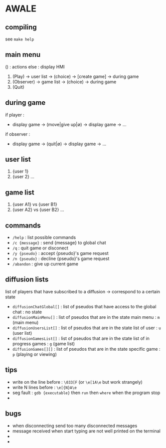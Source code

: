 
# AWALE

## compiling

see `make help`

## main menu

() : actions
else : display HMI

1. (Play) -> user list -> (choice) -> [create game] -> during game
2. (Observer) -> game list -> (choice) -> during game
0. (Quit)

## during game

if player :
- display game -> (move|give up|∅) -> display game -> ...

if observer :
- display game -> (quit|∅) -> display game -> ...

## user list

1. {user 1}
2. {user 2}
...

## game list

1. {user A1} vs {user B1}
2. {user A2} vs {user B2}
...

## commands

- `/help` : list possible commands
- `/c {message}` : send {message} to global chat
- `/q` : quit game or disconect
- `/y {pseudo}` : accept {pseudo}'s game request
- `/n {pseudo}` : decline {pseudo}'s game request
- `/abandon` : give up current game

## diffusion lists

list of players that have subscribed to a diffusion -> correspond to a certain state

- `diffusionChatGlobal[]`	: list of pseudos that have access to the global chat				: no state
- `diffusionMainMenu[]`		: list of pseudos that are in the state main menu					: `m` (main menu)
- `diffusionUsersList[]`	: list of pseudos that are in the state list of user				: `u` (user list)
- `diffusionGamesList[]`	: list of pseudos that are in the state list of in progress games	: `g` (game list)
- `diffusionGames[][]`		: list of pseudos that are in the state specific game				: `p` (playing or viewing)

## tips

- write on the line before : `\033[F` (or `\e[1A\e` but work strangely)
- write N lines before : `\e[{N}A\e`
- seg fault : `gdb {executable}` then `run` then `where` when the program stop
- 

## bugs

- when disconnecting send too many disconnected messages
- message received when start typing are not well printed on the terminal
- 
- 


